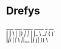 # Drefys
 ___   ___   ____  ____  _     __  \
| | \ | |_) | |_  | |_  \ \_/ ( (` \
|_|_/ |_| \ |_|__ |_|    |_|  _)_) \
